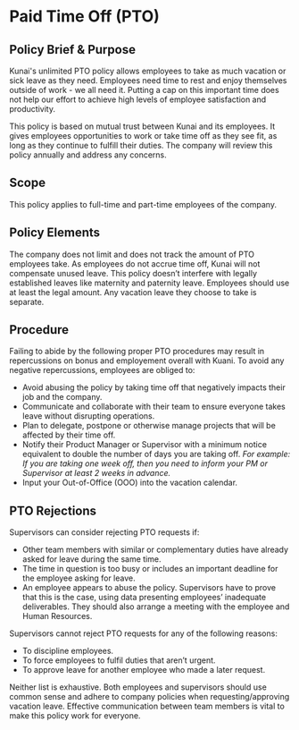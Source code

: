 # Paid Time Off (PTO)

## Policy Brief & Purpose
Kunai's unlimited PTO policy allows employees to take as much vacation or sick leave as they need. Employees need time to rest and enjoy themselves outside of work - we all need it. Putting a cap on this important time does not help our effort to achieve high levels of employee satisfaction and productivity.

This policy is based on mutual trust between Kunai and its employees. It gives employees opportunities to work or take time off as they see fit, as long as they continue to fulfill their duties. The company will review this policy annually and address any concerns.

## Scope
This policy applies to full-time and part-time employees of the company.

## Policy Elements
The company does not limit and does not track the amount of PTO employees take. As employees do not accrue time off, Kunai will not compensate unused leave. This policy doesn’t interfere with legally established leaves like maternity and paternity leave. Employees should use at least the legal amount. Any vacation leave they choose to take is separate.

## Procedure
Failing to abide by the following proper PTO procedures may result in repercussions on bonus and employement overall with Kuani. To avoid any negative repercussions, employees are obliged to:

- Avoid abusing the policy by taking time off that negatively impacts their job and the company.
- Communicate and collaborate with their team to ensure everyone takes leave without disrupting operations.
- Plan to delegate, postpone or otherwise manage projects that will be affected by their time off.
- Notify their Product Manager or Supervisor with a minimum notice equivalent to double the number of days you are taking off. *For example: If you are taking one week off, then you need to inform your PM or Supervisor at least 2 weeks in advance.*
- Input your Out-of-Office (OOO) into the vacation calendar.

## PTO Rejections

Supervisors can consider rejecting PTO requests if:

- Other team members with similar or complementary duties have already asked for leave during the same time.
- The time in question is too busy or includes an important deadline for the employee asking for leave.
- An employee appears to abuse the policy. Supervisors have to prove that this is the case, using data presenting employees’ inadequate deliverables. They should also arrange a meeting with the employee and Human Resources.

Supervisors cannot reject PTO requests for any of the following reasons:

- To discipline employees.
- To force employees to fulfil duties that aren’t urgent.
- To approve leave for another employee who made a later request.

Neither list is exhaustive. Both employees and supervisors should use common sense and adhere to company policies when requesting/approving vacation leave. Effective communication between team members is vital to make this policy work for everyone.
